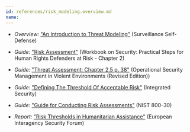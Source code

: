 ```yaml
---
id: references/risk_modeling.overview.md
name: 
---
```


  * *Overview:* ["An Introduction to Threat Modeling"](https://ssd.eff.org/en/module/introduction-threat-modeling) (Surveillance Self-Defense)

  * *Guide:* ["Risk Assessment"](http://frontlinedefenders.org/files/workbook_eng.pdf#page=9) (Workbook on Security: Practical Steps for Human Rights Defenders at Risk - Chapter 2)

  * *Guide:* ["Threat Assessment: Chapter 2.5 p. 38"](http://www.odihpn.org/download/gpr_8_revised2pdf#page=38) (Operational Security Management in Violent Environments (Revised Edition))

  * *Guide:* ["Defining The Threshold Of Acceptable Risk"](http://integratedsecuritymanual.org/exercise/defining-the-threshold-of-acceptable-risk) (Integrated Security)

  * *Guide:* ["Guide for Conducting Risk Assessments"](http://csrc.nist.gov/publications/nistpubs/800-30-rev1/sp800_30_r1.pdf) (NIST 800-30)

  * *Report:* ["Risk Thresholds in Humanitarian Assistance"](https://www.eisf.eu/library/risk-thresholds-in-humanitarian-assistance-2/) (European Interagency Security Forum)

